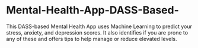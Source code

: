 # Mental-Health-App-DASS-Based-
This DASS-based Mental Health App uses Machine Learning to predict your stress, anxiety, and depression scores. It also identifies if you are prone to any of these and offers tips to help manage or reduce elevated levels.
